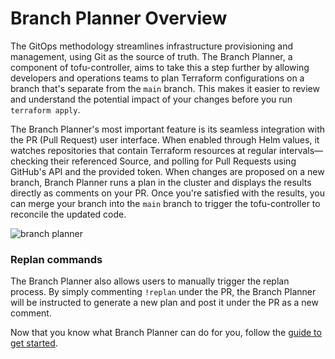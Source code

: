 # Branch Planner Overview

The GitOps methodology streamlines infrastructure provisioning and management, using Git as the source of truth. The Branch Planner, a component of tofu-controller, aims to take this a step further by allowing developers and operations teams to plan Terraform configurations on a branch that's separate from the `main` branch. This makes it easier to review and understand the potential impact of your changes before you run `terraform apply`.

The Branch Planner's most important feature is its seamless integration with the PR (Pull Request) user interface. When enabled through Helm values, it watches repositories that contain Terraform resources at regular intervals—checking their referenced Source, and polling for Pull Requests using GitHub's API and the provided token. When changes are proposed on a new branch, Branch Planner runs a plan in the cluster and displays the results directly as comments on your PR. Once you're satisfied with the results, you can merge your branch into the `main` branch to trigger the tofu-controller to reconcile the updated code.

![branch planner](branch-planner.png)

### Replan commands

The Branch Planner also allows users to manually trigger the replan process. By simply commenting `!replan` under the PR, the Branch Planner will be instructed to generate a new plan and post it under the PR as a new comment.

Now that you know what Branch Planner can do for you, follow the [guide to get started](./branch-planner-getting-started.md).

